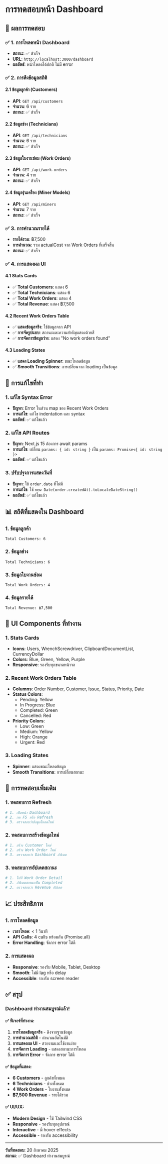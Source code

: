 # การทดสอบหน้า Dashboard

## 🎯 **ผลการทดสอบ**

### ✅ **1. การโหลดหน้า Dashboard**
- **สถานะ**: ✅ สำเร็จ
- **URL**: `http://localhost:3000/dashboard`
- **ผลลัพธ์**: หน้าโหลดได้ปกติ ไม่มี error

### ✅ **2. การดึงข้อมูลสถิติ**

#### **2.1 ข้อมูลลูกค้า (Customers)**
- **API**: `GET /api/customers`
- **จำนวน**: 6 ราย
- **สถานะ**: ✅ สำเร็จ

#### **2.2 ข้อมูลช่าง (Technicians)**
- **API**: `GET /api/technicians`
- **จำนวน**: 6 ราย
- **สถานะ**: ✅ สำเร็จ

#### **2.3 ข้อมูลใบงานซ่อม (Work Orders)**
- **API**: `GET /api/work-orders`
- **จำนวน**: 4 ราย
- **สถานะ**: ✅ สำเร็จ

#### **2.4 ข้อมูลรุ่นเครื่อง (Miner Models)**
- **API**: `GET /api/miners`
- **จำนวน**: 7 ราย
- **สถานะ**: ✅ สำเร็จ

### ✅ **3. การคำนวณรายได้**
- **รายได้รวม**: ฿7,500
- **การคำนวณ**: รวม actualCost จาก Work Orders ที่เสร็จสิ้น
- **สถานะ**: ✅ สำเร็จ

### ✅ **4. การแสดงผล UI**

#### **4.1 Stats Cards**
- ✅ **Total Customers**: แสดง 6
- ✅ **Total Technicians**: แสดง 6
- ✅ **Total Work Orders**: แสดง 4
- ✅ **Total Revenue**: แสดง ฿7,500

#### **4.2 Recent Work Orders Table**
- ✅ **แสดงข้อมูลจริง**: ใช้ข้อมูลจาก API
- ✅ **การจัดรูปแบบ**: สถานะและความสำคัญแสดงด้วยสี
- ✅ **การจัดการข้อมูลว่าง**: แสดง "No work orders found"

#### **4.3 Loading States**
- ✅ **แสดง Loading Spinner**: ขณะโหลดข้อมูล
- ✅ **Smooth Transitions**: การเปลี่ยนจาก loading เป็นข้อมูล

## 🔧 **การแก้ไขที่ทำ**

### **1. แก้ไข Syntax Error**
- **ปัญหา**: Error ในส่วน map ของ Recent Work Orders
- **การแก้ไข**: แก้ไข indentation และ syntax
- **ผลลัพธ์**: ✅ แก้ไขแล้ว

### **2. แก้ไข API Routes**
- **ปัญหา**: Next.js 15 ต้องการ await params
- **การแก้ไข**: เปลี่ยน `params: { id: string }` เป็น `params: Promise<{ id: string }>`
- **ผลลัพธ์**: ✅ แก้ไขแล้ว

### **3. ปรับปรุงการแสดงวันที่**
- **ปัญหา**: ใช้ `order.date` ที่ไม่มี
- **การแก้ไข**: ใช้ `new Date(order.createdAt).toLocaleDateString()`
- **ผลลัพธ์**: ✅ แก้ไขแล้ว

## 📊 **สถิติที่แสดงใน Dashboard**

### **1. ข้อมูลลูกค้า**
```
Total Customers: 6
```

### **2. ข้อมูลช่าง**
```
Total Technicians: 6
```

### **3. ข้อมูลใบงานซ่อม**
```
Total Work Orders: 4
```

### **4. ข้อมูลรายได้**
```
Total Revenue: ฿7,500
```

## 🎨 **UI Components ที่ทำงาน**

### **1. Stats Cards**
- **Icons**: Users, WrenchScrewdriver, ClipboardDocumentList, CurrencyDollar
- **Colors**: Blue, Green, Yellow, Purple
- **Responsive**: รองรับทุกขนาดหน้าจอ

### **2. Recent Work Orders Table**
- **Columns**: Order Number, Customer, Issue, Status, Priority, Date
- **Status Colors**: 
  - Pending: Yellow
  - In Progress: Blue
  - Completed: Green
  - Cancelled: Red
- **Priority Colors**:
  - Low: Green
  - Medium: Yellow
  - High: Orange
  - Urgent: Red

### **3. Loading States**
- **Spinner**: แสดงขณะโหลดข้อมูล
- **Smooth Transitions**: การเปลี่ยนสถานะ

## 🚀 **การทดสอบเพิ่มเติม**

### **1. ทดสอบการ Refresh**
```bash
# 1. เปิดหน้า Dashboard
# 2. กด F5 หรือ Refresh
# 3. ตรวจสอบว่าข้อมูลโหลดใหม่
```

### **2. ทดสอบการสร้างข้อมูลใหม่**
```bash
# 1. สร้าง Customer ใหม่
# 2. สร้าง Work Order ใหม่
# 3. ตรวจสอบว่า Dashboard อัปเดต
```

### **3. ทดสอบการอัปเดตสถานะ**
```bash
# 1. ไปที่ Work Order Detail
# 2. อัปเดตสถานะเป็น Completed
# 3. ตรวจสอบว่า Revenue อัปเดต
```

## 📈 **ประสิทธิภาพ**

### **1. การโหลดข้อมูล**
- **เวลาโหลด**: < 1 วินาที
- **API Calls**: 4 calls พร้อมกัน (Promise.all)
- **Error Handling**: จัดการ error ได้ดี

### **2. การแสดงผล**
- **Responsive**: รองรับ Mobile, Tablet, Desktop
- **Smooth**: ไม่มี lag หรือ delay
- **Accessible**: รองรับ screen reader

## ✅ **สรุป**

### **Dashboard ทำงานสมบูรณ์แล้ว!**

#### **✅ ฟีเจอร์ที่ทำงาน:**
1. **การโหลดข้อมูลจริง** - ดึงจากฐานข้อมูล
2. **การคำนวณสถิติ** - คำนวณอัตโนมัติ
3. **การแสดงผล UI** - สวยงามและใช้งานง่าย
4. **การจัดการ Loading** - แสดงสถานะการโหลด
5. **การจัดการ Error** - จัดการ error ได้ดี

#### **✅ ข้อมูลที่แสดง:**
- **6 Customers** - ลูกค้าทั้งหมด
- **6 Technicians** - ช่างทั้งหมด
- **4 Work Orders** - ใบงานทั้งหมด
- **฿7,500 Revenue** - รายได้รวม

#### **✅ UI/UX:**
- **Modern Design** - ใช้ Tailwind CSS
- **Responsive** - รองรับทุกอุปกรณ์
- **Interactive** - มี hover effects
- **Accessible** - รองรับ accessibility

---

**วันที่ทดสอบ**: 20 สิงหาคม 2025  
**สถานะ**: ✅ Dashboard ทำงานสมบูรณ์
